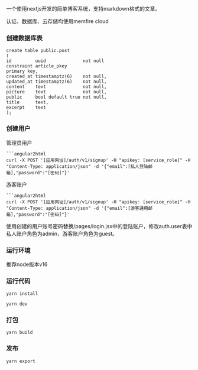 一个使用nextjs开发的简单博客系统，支持markdown格式的文章。

认证、数据库、云存储均使用memfire cloud

### 创建数据库表

```
create table public.post
(
id         uuid              not null
constraint article_pkey
primary key,
created_at timestamptz(6)    not null,
updated_at timestamptz(6)    not null,
content    text              not null,
picture    text              not null,
public     bool default true not null,
title      text,
excerpt    text
);

```

### 创建用户

管理员用户

```
```angular2html
curl -X POST '[应用网址]/auth/v1/signup' -H "apikey: [service_role]" -H "Content-Type: application/json" -d '{"email":[私人登陆邮箱],"password":"[密码]"}'
```

游客账户
```
```angular2html
curl -X POST '[应用网址]/auth/v1/signup' -H "apikey: [service_role]" -H "Content-Type: application/json" -d '{"email":[游客通用邮箱],"password":"[密码]"}'
```

使用创建的用户账号密码替换/pages/login.jsx中的登陆账户，修改auth.user表中私人账户角色为admin，游客账户角色为guest。

### 运行环境

推荐node版本v16

### 运行代码

```yarn install```

```yarn dev```

### 打包

```yarn build```

### 发布

```yarn export```

